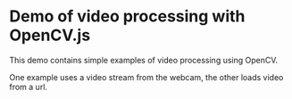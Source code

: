 # Demo of video processing with OpenCV.js

This demo contains simple examples of video processing using OpenCV.

One example uses a video stream from the webcam, the other loads video from a url.
